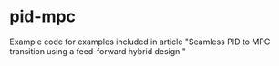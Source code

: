 # pid-mpc
Example code for examples included in article "Seamless PID to MPC transition using a feed-forward hybrid design "
